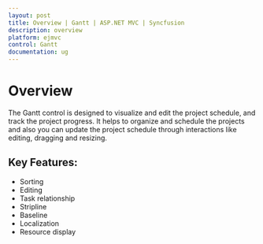 ```yaml
---
layout: post
title: Overview | Gantt | ASP.NET MVC | Syncfusion
description: overview
platform: ejmvc
control: Gantt
documentation: ug
---
```


# Overview

The Gantt control is designed to visualize and edit the project schedule, and track the project progress. It helps to organize and schedule the projects and also you can update the project schedule through interactions like editing, dragging and resizing.

## Key Features:

* Sorting
* Editing
* Task relationship
* Stripline
* Baseline
* Localization   
* Resource display
